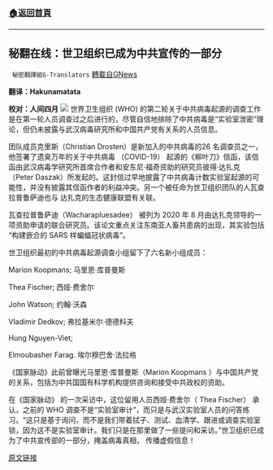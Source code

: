 ###  [:house:返回首頁](https://github.com/ourhimalayas/txt)
---


## 秘翻在线：世卫组织已成为中共宣传的一部分
` 秘密翻譯組G-Translators` [轉載自GNews](https://gnews.org/zh-hans/1595815/)

**翻译：Hakunamatata**

**校对：人间四月**
![](https://assets.gnews.org/wp-content/uploads/2021/10/Screenshot-2021-10-15-170855.jpg)
世界卫生组织 (WHO) 的第二轮关于中共病毒起源的调查工作是在第一轮人员调查过之后进行的，尽管自信地排除了中共病毒是“实验室泄密”理论，但仍未披露与武汉病毒研究所和中国共产党有关系的人员信息。

团队成员克里斯（Christian Drosten）是新加入的中共病毒的26 名调查员之一，他签署了遗臭万年的关于中共病毒 （COVID-19） 起源的《柳叶刀》信函，该信函由武汉病毒学研究所首席合作者和安东尼·福奇资助的研究员彼得·达扎克（Peter Daszak）所发起的。这封信过早地披露了中共病毒计数实验室起源的可能性，并没有披露其信函作者的利益冲突。另一个被任命为世卫组织团队的人瓦查拉普鲁萨迪也与 达扎克的生态健康联盟有关联。

瓦查拉普鲁萨迪（Wacharapluesadee） 被列为 2020 年 8 月由达扎克领导的一项资助申请的联合研究员。该论文重点关注东南亚人畜共患病的出现，其实验包括 “构建嵌合的 SARS 样蝙蝠冠状病毒”。

世卫组织最初的中共病毒起源调查小组留下了六名新小组成员：

Marion Koopmans; 马里恩·库普曼斯

Thea Fischer; 西娅·费舍尔

John Watson; 约翰·沃森

Vladimir Dedkov; 弗拉基米尔·德德科夫

Hung Nguyen-Viet;

Elmoubasher Farag. 埃尔穆巴舍·法拉格

《国家脉动》此前曾曝光马里恩·库普曼斯（Marion Koopmans ）与中国共产党的关系，包括为中共国国有科学机构提供咨询和接受中共政权的资助。

在《国家脉动》 的一次采访中，这位留用人员西娅·费舍尔（ Thea Fischer） 承认，之前的 WHO 调查不是“实验室审计”，而只是与武汉实验室人员的问答练习。“这只是基于询问，而不是我们带着拭子、测试、血清学、跟进或调查实验室锁，因为这不是实验室审计。我们只是在那里做了一些提问和采访。”世卫组织已成为了中共宣传部的一部分，掩盖病毒真相， 传播虚假信息！

[原文链接](https://thenationalpulse.com/news/who-announces-new-compromised-covid-investigators)
